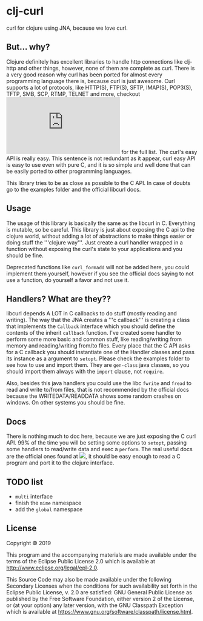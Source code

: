 # clj-curl

curl for clojure using JNA, because we love curl.

## But... why?

Clojure definitely has excellent libraries to handle http connections like clj-http and other things, however, none of them are complete as curl.
There is a very good reason why curl has been ported for almost every programming language there is, because curl is just awesome.
Curl supports a lot of protocols, like HTTP(S), FTP(S), SFTP, IMAP(S), POP3(S), TFTP, SMB, SCP, RTMP, TELNET and more, checkout ![](https://ec.haxx.se/protocols-curl.html) for the full list.
The curl's easy API is really easy. This sentence is not redundant as it appear, curl easy API is easy to use even with pure C, and it is so simple and well done that can be easily ported to other programming languages.

This library tries to be as close as possible to the C API. In case of doubts go to the examples folder and the official libcurl docs.

## Usage

The usage of this library is basically the same as the libcurl in C.
Everything is mutable, so be careful. This library is just about exposing the C api to the clojure world, without adding a lot of abstractions to make things easier or doing stuff the '''clojure way'''.
Just create a curl handler wrapped in a function without exposing the curl's state to your applications and you should be fine.

Deprecated functions like `curl_formadd` will not be added here, you could implement them yourself, however if you see the official docs saying to not use a function, do yourself a favor and not use it.

## Handlers? What are they??

libcurl depends A LOT in C callbacks to do stuff (mostly reading and writing).
The way that the JNA creates a '''c callback''' is creating a class that implements the `Callback` interface which you should define the contents of the inherit `callback` function.
I've created some handler to perform some more basic and common stuff, like reading/writing from memory and reading/writing from/to files.
Every place that the C API asks for a C callback you should instantiate one of the Handler classes and pass its instance as a argument to `setopt`.
Please check the examples folder to see how to use and import them.
They are `gen-class` java classes, so you should import them always with the `import` clause, not `require`.

Also, besides this java handlers you could use the libc `fwrite` and `fread` to read and write to/from files, that is not recommended by the official docs because the WRITEDATA/READDATA shows some random crashes on windows. On other systems you should be fine.

## Docs

There is nothing much to doc here, because we are just exposing the C curl API.
99% of the time you will be setting some options to `setopt`, passing some handlers to read/write data and exec a `perform`.
The real useful docs are the official ones found at ![](https://curl.haxx.se/libcurl/c/), it should be easy enough to read a C program and port it to the clojure interface.

## TODO list

* `multi` interface
* finish the `mime` namespace
* add the `global` namespace
 
## License

Copyright © 2019

This program and the accompanying materials are made available under the
terms of the Eclipse Public License 2.0 which is available at
http://www.eclipse.org/legal/epl-2.0.

This Source Code may also be made available under the following Secondary
Licenses when the conditions for such availability set forth in the Eclipse
Public License, v. 2.0 are satisfied: GNU General Public License as published by
the Free Software Foundation, either version 2 of the License, or (at your
option) any later version, with the GNU Classpath Exception which is available
at https://www.gnu.org/software/classpath/license.html.

